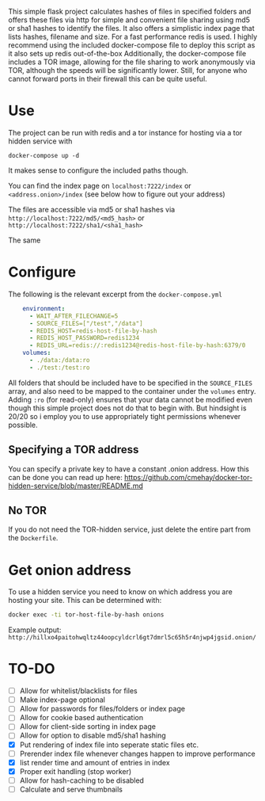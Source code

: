 This simple flask project calculates hashes of files in specified folders and offers these files via http for simple and convenient file sharing using md5 or sha1 hashes to identify the files. It also offers a simplistic index page that lists hashes, filename and size. For a fast performance redis is used.
I highly recommend using the included docker-compose file to deploy this script as it also sets up redis out-of-the-box
Additionally, the docker-compose file includes a TOR image, allowing for the file sharing to work anonymously via TOR, although the speeds will be significantly lower. Still, for anyone who cannot forward ports in their firewall this can be quite useful.


# Use

The project can be run with redis and a tor instance for hosting via a tor hidden service with

```docker-compose up -d```

It makes sense to configure the included paths though.

You can find the index page on
`localhost:7222/index` or `<address.onion>/index` (see below how to figure out your address)

The files are accessible via md5 or sha1 hashes via
```http://localhost:7222/md5/<md5_hash>```
or
```http://localhost:7222/sha1/<sha1_hash>```

The same 


# Configure

The following is the relevant excerpt from the `docker-compose.yml`

```yaml
    environment:
      - WAIT_AFTER_FILECHANGE=5
      - SOURCE_FILES=["/test","/data"]
      - REDIS_HOST=redis-host-file-by-hash
      - REDIS_HOST_PASSWORD=redis1234
      - REDIS_URL=redis://:redis1234@redis-host-file-by-hash:6379/0
    volumes:
      - ./data:/data:ro
      - ./test:/test:ro
```

All folders that should be included have to be specified in the `SOURCE_FILES` array, and also need to be mapped to the container under the `volumes` entry. Adding `:ro` (for read-only) ensures that your data cannot be modified even though this simple project does not do that to begin with. But hindsight is 20/20 so i employ you to use appropriately tight permissions whenever possible.

## Specifying a TOR address

You can specify a private key to have a constant .onion address.
How this can be done you can read up here: https://github.com/cmehay/docker-tor-hidden-service/blob/master/README.md

## No TOR

If you do not need the TOR-hidden service, just delete the entire part from the `Dockerfile`.

# Get onion address

To use a hidden service you need to know on which address you are hosting your site. This can be determined with:

```sh
docker exec -ti tor-host-file-by-hash onions
```

Example output:
`http://hillxo4paitohwqltz44oopcyldcrl6gt7dmrl5c65h5r4njwp4jgsid.onion/`

# TO-DO

- [ ] Allow for whitelist/blacklists for files
- [ ] Make index-page optional
- [ ] Allow for passwords for files/folders or index page
- [ ] Allow for cookie based authentication
- [ ] Allow for client-side sorting in index page
- [ ] Allow for option to disable md5/sha1 hashing
- [x] Put rendering of index file into seperate static files etc.
- [ ] Prerender index file whenever changes happen to improve performance
- [x] list render time and amount of entries in index
- [x] Proper exit handling (stop worker)
- [ ] Allow for hash-caching to be disabled
- [ ] Calculate and serve thumbnails